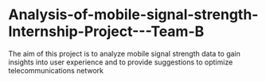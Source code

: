 # Analysis-of-mobile-signal-strength-Internship-Project---Team-B
The aim of this project is to analyze mobile signal strength data to gain insights into user experience and to provide suggestions to optimize telecommunications network
